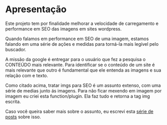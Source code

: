 # Apresentação

Este projeto tem por finalidade melhorar a velocidade de carregamento e performance em SEO das imagens em sites wordpress.

Quando falamos em performance em SEO de uma imagem, estamos falando em uma série de ações e medidas para torná-la mais legível pelo buscador.

A missão da google é entregar para o usuário que fez a pesquisa o CONTEÚDO mais relevante. Para identificar se o conteúdo de um site é mais relevante que outro é fundamental que ele entenda as imagens e sua relação com e texto.

Como citado acima, tratar imgs para SEO é um assunto extenso, com uma série de medias junto ás imagens. Para não ficar mexendo em imagem por imagem eu criei esta function/plugin. Ela faz tudo e retorna a tag img escrita.

Caso você queira saber mais sobre o assunto, eu escrevi esta [série de posts](https://pipeline-digital.com.br/category/series-de-posts/tratamento-de-imagens-para-seo/) sobre isso.
